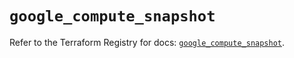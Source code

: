 # `google_compute_snapshot`

Refer to the Terraform Registry for docs: [`google_compute_snapshot`](https://registry.terraform.io/providers/hashicorp/google-beta/5.14.0/docs/resources/google_compute_snapshot).
